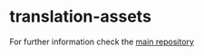 # translation-assets

For further information check the [main repository](https://github.com/enhavo/enhavo)
